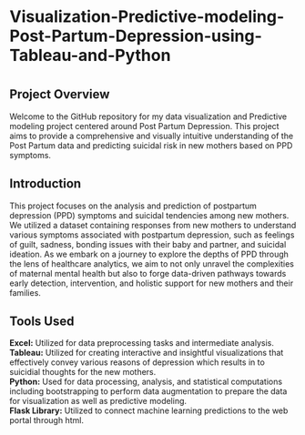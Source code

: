 <h1>Visualization-Predictive-modeling-Post-Partum-Depression-using-Tableau-and-Python<h1>

<h2>Project Overview</h2>
Welcome to the GitHub repository for my data visualization and Predictive modeling project centered around Post Partum Depression. This project aims to provide a comprehensive and visually intuitive understanding of the Post Partum data and predicting suicidal risk in new mothers based on PPD symptoms.

<h2>Introduction</h2>
This project focuses on the analysis and prediction of postpartum depression (PPD) symptoms and suicidal tendencies among new mothers. We utilized a dataset containing responses from new mothers to understand various symptoms associated with postpartum depression, such as feelings of guilt, sadness, bonding issues with their baby and partner, and suicidal ideation. As we embark on a journey to explore the depths of PPD through the lens of healthcare analytics, we aim to not only unravel the complexities of maternal mental health but also to forge data-driven pathways towards early detection, intervention, and holistic support for new mothers and their families.

<h2>Tools Used</h2>
<b>Excel:</b> Utilized for data preprocessing tasks and intermediate analysis.<br>
<b>Tableau:</b> Utilized for creating interactive and insightful visualizations that effectively convey various reasons of depression which results in to suicidial thoughts for the new mothers.<br>
<b>Python:</b> Used for data processing, analysis, and statistical computations including bootstrapping to perform data augmentation to prepare the data for visualization as well as predictive modeling.<br>
<b>Flask Library:</b> Utilized to connect machine learning predictions to the web portal through html.<br>
